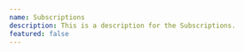 ```yaml
---
name: Subscriptions
description: This is a description for the Subscriptions.
featured: false
---
```

